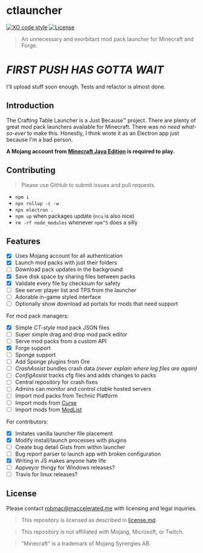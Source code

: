 # ctlauncher
[![XO code style](https://img.shields.io/badge/code_style-XO-5ed9c7.svg)](https://github.com/sindresorhus/xo)
[![License](https://img.shields.io/github/license/crafting-table/ctlauncher.svg)](license)
> An unnecessary and exorbitant mod pack launcher for Minecraft and Forge.

# *FIRST PUSH HAS GOTTA WAIT*
I'll upload stuff soon enough. Tests and refactor is almost done.

## Introduction

The Crafting Table Launcher is a Just Because™ project. There are plenty of great mod pack launchers available for Minecraft. There was *no need what-so-ever* to make this. Honestly, I think wrote it as an Electron app just because I'm a bad person.

**A Mojang account from [Minecraft Java Edition](https://minecraft.net/) is required to play.**

## Contributing

> Please use GitHub to submit issues and pull requests.

- `npm i`
- `npx rollup -c -w`
- `npx electron .`
- `npm up` when packages update (`ncu` is also nice)
- `rm -rf node_modules` whenever `npm^5` does a silly


## Features

- [x] Uses Mojang account for all authentication
- [x] Launch mod packs with just their folders
- [ ] Download pack updates in the background
- [x] Save disk space by sharing files between packs
- [x] Validate every file by checksum for safety
- [ ] See server player list and TPS from the launcher
- [ ] Adorable in-game styled interface
- [ ] Optionally show download ad portals for mods that need support

For mod pack managers:

- [x] Simple *CT-style* mod pack JSON files
- [ ] Super simple drag and drop mod pack editor
- [ ] Serve mod packs from a custom API
- [x] Forge support
- [ ] Sponge support
- [ ] Add Sponge plugins from Ore
- [ ] *CrashAssist* bundles crash data *(never explain where log files are again)*
- [ ] *ConfigAssist* tracks cfg files and adds changes to packs
- [ ] Central repository for crash fixes
- [ ] Admins can monitor and control *ctable* hosted servers
- [ ] Import mod packs from Technic Platform
- [ ] Import mods from [Curse](https://mods.curse.com/mc-mods/minecraft)
- [ ] Import mods from [ModList](http://modlist.mcf.li/)

For contributors:

- [x] Imitates vanilla launcher file placement
- [x] Modify install/launch processes with plugins
- [ ] Create bug detail Gists from within launcher
- [ ] Bug report parser to launch app with broken configuration
- [x] Writing in JS makes anyone hate life
- [ ] Appveyor thingy for Windows releases?
- [ ] Travis for linux releases?

## License

Please contact <robmac@maccelerated.me> with licensing and legal inquiries.

> This repository is licensed as described in [license.md](license.md).

> This repository is not affiliated with Mojang, Microsoft, or Twitch.

> "Minecraft" is a trademark of Mojang Synergies AB.
